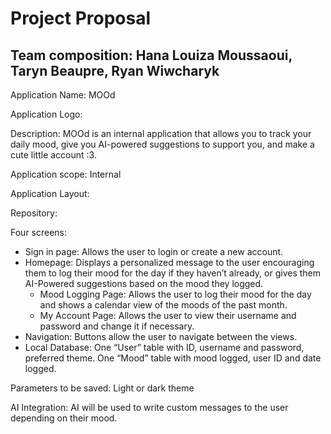 # Project Proposal
## Team composition: Hana Louiza Moussaoui, Taryn Beaupre, Ryan Wiwcharyk
Application Name: MOOd

Application Logo: 

Description: MOOd is an internal application that allows you to track your daily mood, give you AI-powered suggestions to support you, and make a cute little account :3.

Application scope: Internal

Application Layout:

Repository: 

Four screens: 
- Sign in page: Allows the user to login or create a new account.
- Homepage: Displays a personalized message to the user encouraging them to log their mood for the day if they haven’t already, or gives them AI-Powered suggestions based on the mood they logged. 
	- Mood Logging Page: Allows the user to log their mood for the day and shows a calendar view of the moods of the past month. 
	- My Account Page: Allows the user to view their username and password and change it if necessary. 
- Navigation: Buttons allow the user to navigate between the views.
- Local Database: One “User” table with ID, username and password, preferred theme. One “Mood” table with mood logged, user ID and date logged.

Parameters to be saved: Light or dark theme

AI Integration: AI will be used to write custom messages to the user depending on their mood. 
